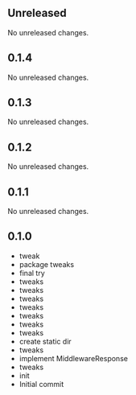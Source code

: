 ## Unreleased

No unreleased changes.

## 0.1.4

No unreleased changes.

## 0.1.3

No unreleased changes.

## 0.1.2

No unreleased changes.

## 0.1.1

No unreleased changes.

## 0.1.0

- tweak
- package tweaks
- final try
- tweaks
- tweaks
- tweaks
- tweaks
- tweaks
- tweaks
- tweaks
- create static dir
- tweaks
- implement MiddlewareResponse
- tweaks
- init
- Initial commit
